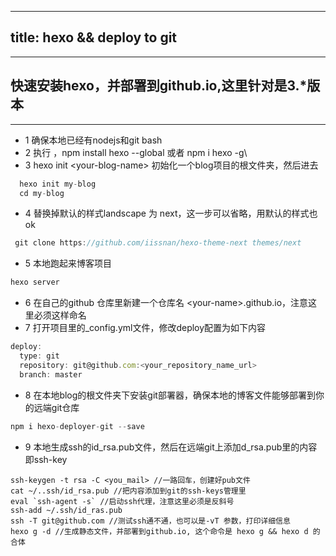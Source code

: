 
---
title: hexo && deploy to git
---

***
## 快速安装hexo，并部署到github.io,这里针对是3.*版本
***
* 1 确保本地已经有nodejs和git bash
* 2 执行 ，npm install hexo --global 或者 npm i hexo -g\
* 3 hexo init \<your-blog-name> 初始化一个blog项目的根文件夹，然后进去
```javascript
  hexo init my-blog
  cd my-blog
```
* 4 替换掉默认的样式landscape 为 next，这一步可以省略，用默认的样式也ok
```javascript
 git clone https://github.com/iissnan/hexo-theme-next themes/next
```
* 5 本地跑起来博客项目
 ```javascript
 hexo server
```
* 6 在自己的github 仓库里新建一个仓库名 \<your-name>.github.io，注意这里必须这样命名
* 7 打开项目里的_config.yml文件，修改deploy配置为如下内容
```javascript
deploy:
  type: git
  repository: git@github.com:<your_repository_name_url>
  branch: master
```
* 8 在本地blog的根文件夹下安装git部署器，确保本地的博客文件能够部署到你的远端git仓库 
```javascript
npm i hexo-deployer-git --save
```
* 9 本地生成ssh的id_rsa.pub文件，然后在远端git上添加d_rsa.pub里的内容即ssh-key
```
ssh-keygen -t rsa -C <you_mail> //一路回车，创建好pub文件
cat ~/..ssh/id_rsa.pub //把内容添加到git的ssh-keys管理里
eval `ssh-agent -s` //启动ssh代理，注意这里必须是反斜号
ssh-add ~/.ssh/id_ras.pub
ssh -T git@github.com //测试ssh通不通，也可以是-vT 参数，打印详细信息
hexo g -d //生成静态文件，并部署到github.io, 这个命令是 hexo g && hexo d 的合体
```
